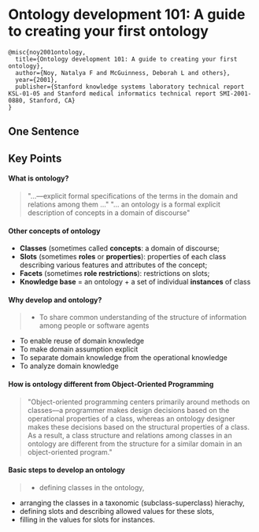 # Ontology development 101: A guide to creating your first ontology

```
@misc{noy2001ontology,
  title={Ontology development 101: A guide to creating your first ontology},
  author={Noy, Natalya F and McGuinness, Deborah L and others},
  year={2001},
  publisher={Stanford knowledge systems laboratory technical report KSL-01-05 and Stanford medical informatics technical report SMI-2001-0880, Stanford, CA}
}
```

## One Sentence

## Key Points
#### What is ontology?
> "...––explicit formal specifications of the terms in the domain and relations among them ..."
> "... an ontology is a formal explicit description of concepts in a domain of discourse"

#### Other concepts of ontology
* **Classes** (sometimes called **concepts**: a domain of discourse;
* **Slots** (sometimes **roles** or **properties**): properties of each class describing various features and attributes of the concept;
* **Facets** (sometimes **role restrictions**): restrictions on slots;
* **Knowledge base** = an ontology + a set of individual **instances** of class

#### Why develop and ontology?
> * To share common understanding of the structure of information among people or software agents
* To enable reuse of domain knowledge
* To make domain assumption explicit
* To separate domain knowledge from the operational knowledge
* To analyze domain knowledge

#### How is ontology different from Object-Oriented Programming
> "Object-oriented programming centers primarily around methods on classes––a programmer makes design decisions based on the operational properties of a class, whereas an ontology designer makes these decisions based on the structural properties of a class. As a result, a class structure and relations among classes in an ontology are different from the structure for a similar domain in an object-oriented program."

#### Basic steps to develop an ontology
> * defining classes in the ontology,
* arranging the classes in a taxonomic (subclass-superclass) hierachy,
* defining slots and describing allowed values for these slots,
* filling in the values for slots for instances.
